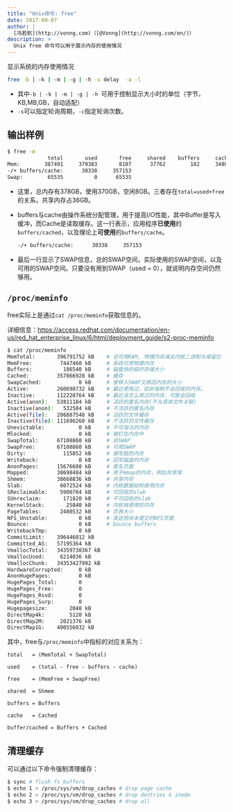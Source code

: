 ```yaml
---
title: "Unix命令: free"
date: 2017-09-07
author: |
  [冯若航](http://vonng.com)（[@Vonng](http://vonng.com/en/)）
description: >
  Unix free 命令可以用于展示内存的使用情况
---
```




显示系统的内存使用情况

```bash
free -b | -k | -m | -g | -h -s delay  -a -l
```

* 其中`-b | -k | -m | -g | -h `可用于控制显示大小时的单位（字节，KB,MB,GB，自动适配）
* `-s`可以指定轮询周期，`-c`指定轮询次数。



## 输出样例

```bash
$ free -m
             total       used       free     shared    buffers     cached
Mem:        387491     379383       8107      37762        182     348862
-/+ buffers/cache:      30338     357153
Swap:        65535          0      65535
```

* 这里，总内存有378GB，使用370GB，空闲8GB。三者存在`total=used+free`的关系。共享内存占36GB。

* buffers与cache由操作系统分配管理，用于提高I/O性能，其中Buffer是写入缓冲，而Cache是读取缓存。这一行表示，应用程序**已使用**的`buffers/cached`，以及理论上**可使用**的`buffers/cache`。

    ```bash
    -/+ buffers/cache:      30338     357153
    ```

* 最后一行显示了SWAP信息，总的SWAP空间，实际使用的SWAP空间，以及可用的SWAP空间。只要没有用到SWAP（used = 0），就说明内存空间仍然够用。

    

## `/proc/meminfo`

free实际上是通过`cat /proc/meminfo`获取信息的。

详细信息：https://access.redhat.com/documentation/en-us/red_hat_enterprise_linux/6/html/deployment_guide/s2-proc-meminfo

```bash
$ cat /proc/meminfo
MemTotal:       396791752 kB	# 总可用RAM, 物理内存减去内核二进制与保留位
MemFree:         7447460 kB		# 系统可用物理内存
Buffers:          186540 kB		# 磁盘快的临时存储大小
Cached:         357066928 kB	# 缓存
SwapCached:            0 kB		# 曾移入SWAP又移回内存的大小
Active:         260698732 kB	# 最近使用过，如非强制不会回收的内存。
Inactive:       112228764 kB	# 最近没怎么用过的内存，可能会回收
Active(anon):   53811184 kB		# 活跃的匿名内存(不与具体文件关联)
Inactive(anon):   532504 kB		# 不活跃的匿名内存
Active(file):   206887548 kB	# 活跃的文件缓存
Inactive(file): 111696260 kB	# 不活跃的文件缓存
Unevictable:           0 kB		# 不可淘汰的内存
Mlocked:               0 kB		# 被钉在内存中
SwapTotal:      67108860 kB		# 总SWAP
SwapFree:       67108860 kB		# 可用SWAP
Dirty:            115852 kB		# 被写脏的内存
Writeback:             0 kB		# 回写磁盘的内存
AnonPages:      15676608 kB		# 匿名页面
Mapped:         38698484 kB		# 用于mmap的内存，例如共享库
Shmem:          38668836 kB		# 共享内存
Slab:            6072524 kB		# 内核数据结构使用内存
SReclaimable:    5900704 kB		# 可回收的slab
SUnreclaim:       171820 kB		# 不可回收的slab
KernelStack:       25840 kB		# 内核栈使用的内存
PageTables:      2480532 kB		# 页表大小
NFS_Unstable:          0 kB		# 发送但尚未提交的NFS页面
Bounce:                0 kB		# bounce buffers
WritebackTmp:          0 kB
CommitLimit:    396446012 kB
Committed_AS:   57195364 kB
VmallocTotal:   34359738367 kB
VmallocUsed:     6214036 kB
VmallocChunk:   34353427992 kB
HardwareCorrupted:     0 kB
AnonHugePages:         0 kB
HugePages_Total:       0
HugePages_Free:        0
HugePages_Rsvd:        0
HugePages_Surp:        0
Hugepagesize:       2048 kB
DirectMap4k:        5120 kB
DirectMap2M:     2021376 kB
DirectMap1G:    400556032 kB
```



其中，free与`/proc/meminfo`中指标的对应关系为：

```
total	= (MemTotal + SwapTotal)

used	= (total - free - buffers - cache)

free	= (MemFree + SwapFree)

shared	= Shmem

buffers	= Buffers

cache	= Cached

buffer/cached = Buffers + Cached
```



## 清理缓存

可以通过以下命令强制清理缓存：

```bash
$ sync # flush fs buffers
$ echo 1 > /proc/sys/vm/drop_caches	# drop page cache
$ echo 2 > /proc/sys/vm/drop_caches	# drop dentries & inode
$ echo 3 > /proc/sys/vm/drop_caches	# drop all
```